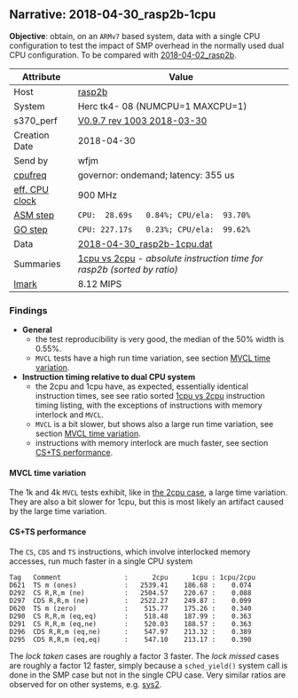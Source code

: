 ## Narrative: 2018-04-30_rasp2b-1cpu

**Objective**: obtain, on an `ARMv7` based system,
data with a single CPU configuration to test the impact
of SMP overhead in the normally used dual CPU configuration.
To be compared with [2018-04-02_rasp2b](2018-04-02_rasp2b.md).

| Attribute | Value |
| --------- | ----- |
| Host   | [rasp2b](hostinfo_rasp2b.md) |
| System | Herc tk4- 08 (NUMCPU=1 MAXCPU=1) |
| s370_perf | [V0.9.7  rev  1003  2018-03-30](https://github.com/wfjm/s370-perf/blob/2685ff0/codes/s370_perf.asm) |
| Creation Date | 2018-04-30 |
| Send by | wfjm |
| [cpufreq](README_narr.md#user-content-cpufreq) | governor: ondemand; latency: 355 us |
| [eff. CPU clock](README_narr.md#user-content-effclk) | 900 MHz |
| [ASM step](README_narr.md#user-content-asm) | `CPU:  28.69s   0.84%; CPU/ela:  93.70%` |
| [GO step](README_narr.md#user-content-go)   | `CPU: 227.17s   0.23%; CPU/ela:  99.62%` |
| Data | [2018-04-30_rasp2b-1cpu.dat](../data/2018-04-30_rasp2b-1cpu.dat) |
| Summaries | [1cpu vs 2cpu](sum_2018-04-30_rasp2b_2cpu_and_1cpu.dat) - _absolute instruction time for rasp2b (sorted by ratio)_ |
| [lmark](README_narr.md#user-content-lmark) | 8.12 MIPS |

### Findings <a name="find"></a>

- **General**
  - the test reproducibility is very good, the median of the 50% width is 0.55%.
  - `MVCL` tests have a high run time variation, see section
    [MVCL time variation](#user-content-find-mvcl-tvar).
- **Instruction timing relative to dual CPU system**
  - the 2cpu and 1cpu have, as expected, essentially identical instruction
    times, see see ratio sorted
    [1cpu vs 2cpu](sum_2018-04-30_rasp2b_2cpu_and_1cpu.dat) instruction
    timing listing, with the exceptions of instructions with memory interlock
    and `MVCL`.
  - `MVCL` is a bit slower, but shows also a large run time variation,
    see section [MVCL time variation](#user-content-find-mvcl-tvar).
  - instructions with memory interlock are much faster,
    see section [CS+TS performance](#user-content-find-cs-ts).

#### MVCL time variation <a name="find-mvcl-tvar"></a>
The 1k and 4k `MVCL` tests exhibit, like in
[the 2cpu case](2018-04-02_rasp2b.md#user-content-find-mvcl-tvar),
a large time variation. They are also a bit slower for 1cpu, but this is
most likely an artifact caused by the large time variation.

#### CS+TS performance <a name="find-cs-ts"></a>
The `CS`, `CDS` and `TS` instructions, which involve interlocked memory
accesses, run much faster in a single CPU system
```
Tag   Comment                :      2cpu      1cpu : 1cpu/2cpu
D621  TS m (ones)            :   2539.41    186.68 :    0.074
D292  CS R,R,m (ne)          :   2504.57    220.67 :    0.088
D297  CDS R,R,m (ne)         :   2522.27    249.87 :    0.099
D620  TS m (zero)            :    515.77    175.26 :    0.340
D290  CS R,R,m (eq,eq)       :    518.48    187.99 :    0.363
D291  CS R,R,m (eq,ne)       :    520.03    188.57 :    0.363
D296  CDS R,R,m (eq,ne)      :    547.97    213.32 :    0.389
D295  CDS R,R,m (eq,eq)      :    547.10    213.17 :    0.390
```

The _lock taken_ cases are roughly a factor 3 faster.
The _lock missed_ cases are roughly a factor 12 faster, simply because
a `sched_yield()` system call is done in the SMP case but not in the
single CPU case. Very similar ratios are observed for on other systems,
e.g. [sys2](2018-03-31_sys2-1cpu.md#user-content-find-cs-ts).
